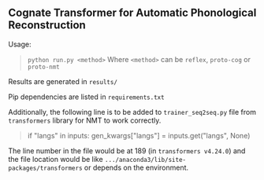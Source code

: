 ## Cognate Transformer for Automatic Phonological Reconstruction

Usage:
> `python run.py <method>`
>  Where `<method>` can be `reflex`, `proto-cog` or `proto-nmt`

Results are generated in `results/`

Pip dependencies are listed in `requirements.txt`

Additionally, the following line is to be added to `trainer_seq2seq.py` file from `transformers` library for NMT to work correctly.

> if "langs" in inputs: gen_kwargs["langs"] = inputs.get("langs", None)

The line number in the file would be at 189 (in `transformers v4.24.0`) and the file location would be like `.../anaconda3/lib/site-packages/transformers` or depends on the environment.